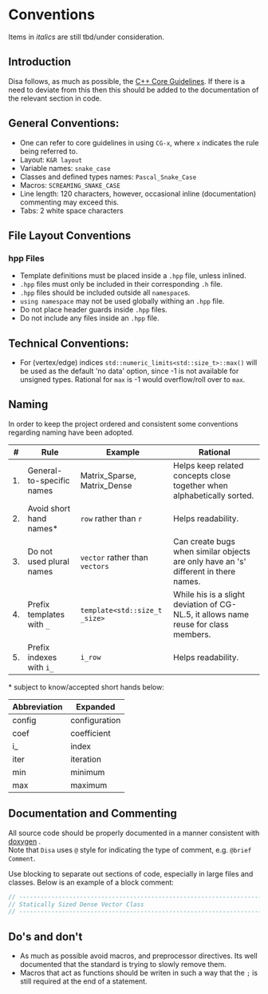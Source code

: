 # Conventions

Items in _italics_ are still tbd/under consideration.

## Introduction

Disa follows, as much as possible,
the [C++ Core Guidelines](https://isocpp.github.io/CppCoreGuidelines/CppCoreGuidelines).
If there is a need to deviate from this then this should be added to the documentation of the relevant section in
code.

## General Conventions:

- One can refer to core guidelines in using `CG-x`, where `x` indicates the rule being referred to.
- Layout: `K&R layout`
- Variable names: `snake_case`
- Classes and defined types names: `Pascal_Snake_Case`
- Macros: `SCREAMING_SNAKE_CASE`
- Line length: 120 characters, however, occasional inline (documentation) commenting may exceed this.
- Tabs: 2 white space characters

## File Layout Conventions

### hpp Files
- Template definitions must be placed inside a `.hpp` file, unless inlined.
- `.hpp` files must only be included in their corresponding `.h` file.
- `.hpp` files should be included outside all `namespace`s.
- `using namespace` may not be used globally withing an `.hpp` file.
- Do not place header guards inside `.hpp` files.
- Do not include any files inside an `.hpp` file.

## Technical Conventions:

- For (vertex/edge) indices `std::numeric_limits<std::size_t>::max()` will be used as the default 'no data' option, 
  since -1 is not available for unsigned types. Rational for `max` is -1 would overflow/roll over to `max`.

## Naming

In order to keep the project ordered and consistent some conventions regarding naming have been adopted.

| #   | Rule                       | Example                          | Rational                                                                             | 
|-----|----------------------------|----------------------------------|--------------------------------------------------------------------------------------|
| 1.  | General-to-specific names  | Matrix_Sparse, Matrix_Dense      | Helps keep related concepts close together when  alphabetically sorted.              |
| 2.  | Avoid short hand names*    | `row` rather than `r`            | Helps readability.                                                                   |
| 3.  | Do not used plural names   | `vector` rather than `vectors`   | Can create bugs when similar objects are only have an 's' different in there names.  |
| 4.  | Prefix templates with `_`  | `template<std::size_t _size>`    | While his is a slight deviation of CG-NL.5, it  allows name reuse for class members. |
| 5.  | Prefix indexes with `i_`   | `i_row`                          | Helps readability.                                                                   |

\* subject to know/accepted short hands below:

| Abbreviation | Expanded      |
|--------------|---------------| 
| config       | configuration |
| coef         | coefficient   |
| i_           | index         |
| iter         | iteration     |
| min          | minimum       |
| max          | maximum       |

## Documentation and Commenting

All source code should be properly documented in a manner consistent with [doxygen](https://github.com/doxygen/doxygen)
.  
Note that `Disa` uses `@` style for indicating the type of comment, e.g. `@brief Comment`. 

Use blocking to separate out sections of code, especially in large files and classes. Below is an example of a block
comment:

```cpp
// --------------------------------------------------------------------------------------------------------------------
// Statically Sized Dense Vector Class
// ---------------------------------------------------------------------------------------------------------------------
```

## Do's and don't

- As much as possible avoid macros, and preprocessor directives. Its well documented that the standard is trying to
  slowly remove them.
- Macros that act as functions should be writen in such a way that the `;` is still required at the end of a statement.